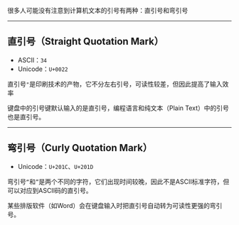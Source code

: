 很多人可能没有注意到计算机文本的引号有两种：直引号和弯引号

---
## 直引号（Straight Quotation Mark）

+ ASCII：`34`
+ Unicode：`U+0022`

直引号`"`是印刷技术的产物，它不分左右引号，可读性较差，但因此提高了输入效率

键盘中的引号键默认输入的是直引号，编程语言和纯文本（Plain Text）中的引号也是直引号。

---
## 弯引号（Curly Quotation Mark）

+ Unicode：`U+201C`、`U+201D`

弯引号`“`和`”`是两个不同的字符，它们出现时间较晚，因此不是ASCII标准字符，但可以对应到ASCII码的直引号。

某些排版软件（如Word）会在键盘输入时把直引号自动转为可读性更强的弯引号。



